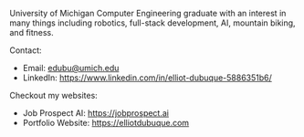 University of Michigan Computer Engineering graduate with an interest in many things including robotics, full-stack development, AI, mountain biking, and fitness.

Contact:
- Email: edubu@umich.edu
- LinkedIn: https://www.linkedin.com/in/elliot-dubuque-5886351b6/

Checkout my websites:
- Job Prospect AI: https://jobprospect.ai
- Portfolio Website: https://elliotdubuque.com

<!---
edubu/edubu is a ✨ special ✨ repository because its `README.md` (this file) appears on your GitHub profile.
You can click the Preview link to take a look at your changes.
--->
